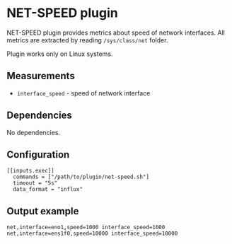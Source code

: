 # NET-SPEED plugin

NET-SPEED plugin provides metrics about speed of network interfaces. 
All metrics are extracted by reading `/sys/class/net` folder.

Plugin works only on Linux systems.

## Measurements

- `interface_speed` - speed of network interface

## Dependencies

No dependencies.

## Configuration

```
[[inputs.exec]]
  commands = ["/path/to/plugin/net-speed.sh"]
  timeout = "5s"
  data_format = "influx"
```

## Output example

```
net,interface=eno1,speed=1000 interface_speed=1000
net,interface=ens1f0,speed=10000 interface_speed=10000
```

